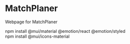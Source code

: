 # MatchPlaner
Webpage for MatchPlaner

npm install @mui/material @emotion/react @emotion/styled <br>
npm install @mui/icons-material
